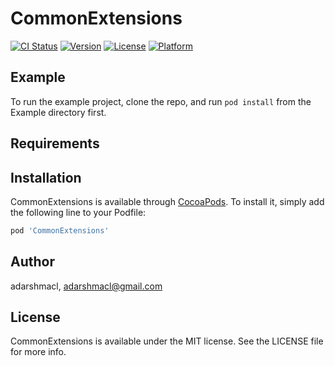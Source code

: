 # CommonExtensions

[![CI Status](https://img.shields.io/travis/adarshmacl/CommonExtensions.svg?style=flat)](https://travis-ci.org/adarshmacl/CommonExtensions)
[![Version](https://img.shields.io/cocoapods/v/CommonExtensions.svg?style=flat)](https://cocoapods.org/pods/CommonExtensions)
[![License](https://img.shields.io/cocoapods/l/CommonExtensions.svg?style=flat)](https://cocoapods.org/pods/CommonExtensions)
[![Platform](https://img.shields.io/cocoapods/p/CommonExtensions.svg?style=flat)](https://cocoapods.org/pods/CommonExtensions)

## Example

To run the example project, clone the repo, and run `pod install` from the Example directory first.

## Requirements

## Installation

CommonExtensions is available through [CocoaPods](https://cocoapods.org). To install
it, simply add the following line to your Podfile:

```ruby
pod 'CommonExtensions'
```

## Author

adarshmacl, adarshmacl@gmail.com

## License

CommonExtensions is available under the MIT license. See the LICENSE file for more info.
